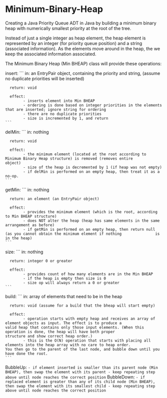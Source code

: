 # Minimum-Binary-Heap

Creating a Java Priority Queue ADT in Java by building a minimum binary heap with numerically smallest priority at the root of the tree.

Instead of just a single integer as heap element, the heap element is represented by an integer (for priority queue position) and a string (associated information). As the elements move around in the heap, the we keep the associated information associated.

The Minimum Binary Heap (Min BHEAP) class will provide these operations:

insert:
    ```
      in: an EntryPair object, containing the priority and string, (assume no duplicate priorities will be inserted)
          
      return: void
      
      effect: 
            - inserts element into Min BHEAP
            - ordering is done based on integer priorities in the elements that are inserted; ignore string for ordering
            - there are no duplicate priorities
            - size is incremented by 1, and return
    ```
delMin:
    ```
      in: nothing
      
      return: void
      
      effect: 
            - the minimum element (located at the root according to Minimum Binary Heap structure) is removed (removes entire             object)
            - size of the heap is decremented by 1 (if heap was not empty)
            - if delMin is performed on an empty heap, then treat it as a no-op.
    ```
getMin:
    ```
      in: nothing
      
      return: an element (an EntryPair object)
      
      effect: 
            - provides the minimum element (which is the root, according to Min BHEAP structure)
            - does NOT alter the heap (heap has same elements in the same arrangement as before)
            - if getMin is performed on an empty heap, then return null (as you cannot obtain the minimum element if nothing               is in the heap)
    ```
size:
    ```
      in: nothing
      
      return: integer 0 or greater
      
      effect: 
            - provides count of how many elements are in the Min BHEAP
            - if the heap is empty then size is 0
            - size op will always return a 0 or greater
    ```
build:
    ```
      in: array of elements that need to be in the heap
      
      return: void (assume for a build that the bheap will start empty)
      
      effect:
            - operation starts with empty heap and receives an array of element objects as input. The effect is to produce a               valid heap that contains only those input elements. (When this operation is done, the heap will have both proper               structure and show correct heap order.)
            - this is the O(N) operation that starts with placing all elements into the heap array with no care to heap order.             You then go to the parent of the last node, and bubble down until you have done the root.
    ```
BubbleUp:
    ```
      - if element inserted is smaller than its parent node (Min BHEAP), then swap the element with its parent
      - keep repeating step above until node reaches the correct position
    ```
BubbleDown:
    ```
      - if replaced element is greater than any of its child node (Min BHEAP), then swap the element with its smallest child
      - keep repeating step above until node reaches the correct position
    ```
